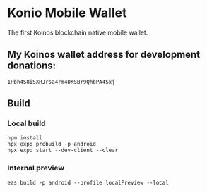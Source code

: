 # Konio Mobile Wallet

The first Koinos blockchain native mobile wallet.

## My Koinos wallet address for development donations:

```
1Pbh4S8iSXRJrsa4rm4DKSBr9QhbPA4Sxj
```

## Build
### Local build
```
npm install
npx expo prebuild -p android
npx expo start --dev-client --clear
```
### Internal preview
```
eas build -p android --profile localPreview --local
```

